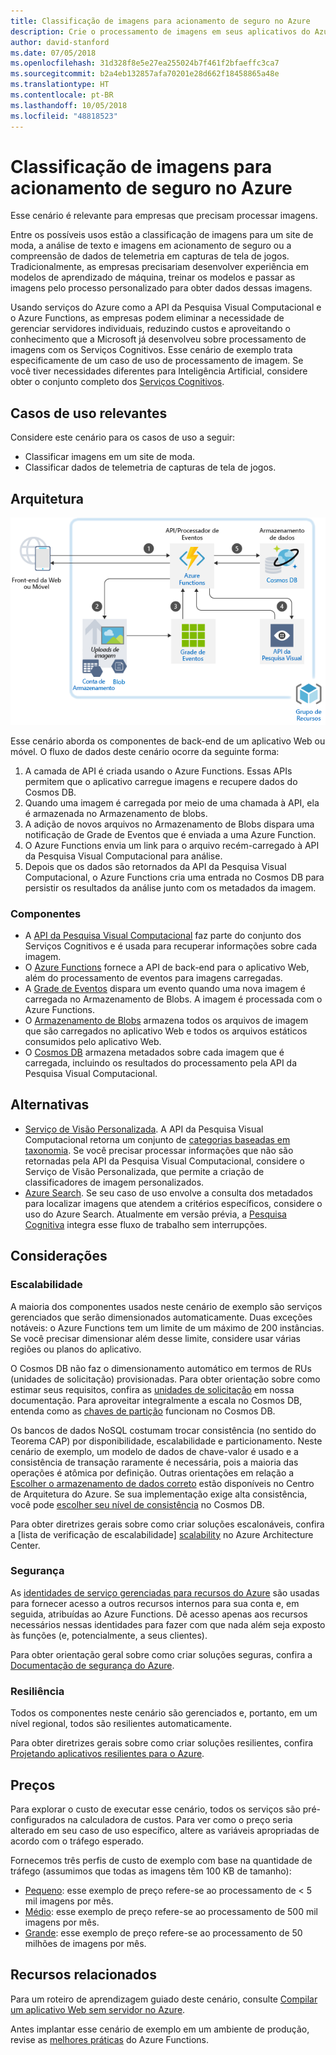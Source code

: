 ```yaml
---
title: Classificação de imagens para acionamento de seguro no Azure
description: Crie o processamento de imagens em seus aplicativos do Azure.
author: david-stanford
ms.date: 07/05/2018
ms.openlocfilehash: 31d328f8e5e27ea255024b7f461f2bfaeffc3ca7
ms.sourcegitcommit: b2a4eb132857afa70201e28d662f18458865a48e
ms.translationtype: HT
ms.contentlocale: pt-BR
ms.lasthandoff: 10/05/2018
ms.locfileid: "48818523"
---
```

# <a name="image-classification-for-insurance-claims-on-azure"></a>Classificação de imagens para acionamento de seguro no Azure

Esse cenário é relevante para empresas que precisam processar imagens.

Entre os possíveis usos estão a classificação de imagens para um site de moda, a análise de texto e imagens em acionamento de seguro ou a compreensão de dados de telemetria em capturas de tela de jogos. Tradicionalmente, as empresas precisariam desenvolver experiência em modelos de aprendizado de máquina, treinar os modelos e passar as imagens pelo processo personalizado para obter dados dessas imagens.

Usando serviços do Azure como a API da Pesquisa Visual Computacional e o Azure Functions, as empresas podem eliminar a necessidade de gerenciar servidores individuais, reduzindo custos e aproveitando o conhecimento que a Microsoft já desenvolveu sobre processamento de imagens com os Serviços Cognitivos. Esse cenário de exemplo trata especificamente de um caso de uso de processamento de imagem. Se você tiver necessidades diferentes para Inteligência Artificial, considere obter o conjunto completo dos [Serviços Cognitivos](/azure/#pivot=products&panel=ai).

## <a name="relevant-use-cases"></a>Casos de uso relevantes

Considere este cenário para os casos de uso a seguir:

* Classificar imagens em um site de moda.
* Classificar dados de telemetria de capturas de tela de jogos.

## <a name="architecture"></a>Arquitetura

![Arquitetura para a classificação de imagens][architecture]

Esse cenário aborda os componentes de back-end de um aplicativo Web ou móvel. O fluxo de dados deste cenário ocorre da seguinte forma:

1. A camada de API é criada usando o Azure Functions. Essas APIs permitem que o aplicativo carregue imagens e recupere dados do Cosmos DB.
2. Quando uma imagem é carregada por meio de uma chamada à API, ela é armazenada no Armazenamento de blobs.
3. A adição de novos arquivos no Armazenamento de Blobs dispara uma notificação de Grade de Eventos que é enviada a uma Azure Function.
4. O Azure Functions envia um link para o arquivo recém-carregado à API da Pesquisa Visual Computacional para análise.
5. Depois que os dados são retornados da API da Pesquisa Visual Computacional, o Azure Functions cria uma entrada no Cosmos DB para persistir os resultados da análise junto com os metadados da imagem.

### <a name="components"></a>Componentes

* A [API da Pesquisa Visual Computacional](/azure/cognitive-services/computer-vision/home) faz parte do conjunto dos Serviços Cognitivos e é usada para recuperar informações sobre cada imagem.
* O [Azure Functions](/azure/azure-functions/functions-overview) fornece a API de back-end para o aplicativo Web, além do processamento de eventos para imagens carregadas.
* A [Grade de Eventos](/azure/event-grid/overview) dispara um evento quando uma nova imagem é carregada no Armazenamento de Blobs. A imagem é processada com o Azure Functions.
* O [Armazenamento de Blobs](/azure/storage/blobs/storage-blobs-introduction) armazena todos os arquivos de imagem que são carregados no aplicativo Web e todos os arquivos estáticos consumidos pelo aplicativo Web.
* O [Cosmos DB](/azure/cosmos-db/introduction) armazena metadados sobre cada imagem que é carregada, incluindo os resultados do processamento pela API da Pesquisa Visual Computacional.

## <a name="alternatives"></a>Alternativas

* [Serviço de Visão Personalizada](/azure/cognitive-services/custom-vision-service/home). A API da Pesquisa Visual Computacional retorna um conjunto de [categorias baseadas em taxonomia][cv-categories]. Se você precisar processar informações que não são retornadas pela API da Pesquisa Visual Computacional, considere o Serviço de Visão Personalizada, que permite a criação de classificadores de imagem personalizados.
* [Azure Search](/azure/search/search-what-is-azure-search). Se seu caso de uso envolve a consulta dos metadados para localizar imagens que atendem a critérios específicos, considere o uso do Azure Search. Atualmente em versão prévia, a [Pesquisa Cognitiva](/azure/search/cognitive-search-concept-intro) integra esse fluxo de trabalho sem interrupções.

## <a name="considerations"></a>Considerações

### <a name="scalability"></a>Escalabilidade

A maioria dos componentes usados neste cenário de exemplo são serviços gerenciados que serão dimensionados automaticamente. Duas exceções notáveis: o Azure Functions tem um limite de um máximo de 200 instâncias. Se você precisar dimensionar além desse limite, considere usar várias regiões ou planos do aplicativo.

O Cosmos DB não faz o dimensionamento automático em termos de RUs (unidades de solicitação) provisionadas. Para obter orientação sobre como estimar seus requisitos, confira as [unidades de solicitação](/azure/cosmos-db/request-units) em nossa documentação. Para aproveitar integralmente a escala no Cosmos DB, entenda como as [chaves de partição](/azure/cosmos-db/partition-data) funcionam no Cosmos DB.

Os bancos de dados NoSQL costumam trocar consistência (no sentido do Teorema CAP) por disponibilidade, escalabilidade e particionamento. Neste cenário de exemplo, um modelo de dados de chave-valor é usado e a consistência de transação raramente é necessária, pois a maioria das operações é atômica por definição. Outras orientações em relação a [Escolher o armazenamento de dados correto](../../guide/technology-choices/data-store-overview.md) estão disponíveis no Centro de Arquitetura do Azure.  Se sua implementação exige alta consistência, você pode [escolher seu nível de consistência](/azure/cosmos-db/consistency-levels) no Cosmos DB.

Para obter diretrizes gerais sobre como criar soluções escalonáveis, confira a [lista de verificação de escalabilidade] [ scalability] no Azure Architecture Center.

### <a name="security"></a>Segurança

As [identidades de serviço gerenciadas para recursos do Azure][msi] são usadas para fornecer acesso a outros recursos internos para sua conta e, em seguida, atribuídas ao Azure Functions. Dê acesso apenas aos recursos necessários nessas identidades para fazer com que nada além seja exposto às funções (e, potencialmente, a seus clientes).

Para obter orientação geral sobre como criar soluções seguras, confira a [Documentação de segurança do Azure][security].

### <a name="resiliency"></a>Resiliência

Todos os componentes neste cenário são gerenciados e, portanto, em um nível regional, todos são resilientes automaticamente.

Para obter diretrizes gerais sobre como criar soluções resilientes, confira [Projetando aplicativos resilientes para o Azure][resiliency].

## <a name="pricing"></a>Preços

Para explorar o custo de executar esse cenário, todos os serviços são pré-configurados na calculadora de custos. Para ver como o preço seria alterado em seu caso de uso específico, altere as variáveis apropriadas de acordo com o tráfego esperado.

Fornecemos três perfis de custo de exemplo com base na quantidade de tráfego (assumimos que todas as imagens têm 100 KB de tamanho):

* [Pequeno][small-pricing]: esse exemplo de preço refere-se ao processamento de &lt; 5 mil imagens por mês.
* [Médio][medium-pricing]: esse exemplo de preço refere-se ao processamento de 500 mil imagens por mês.
* [Grande][large-pricing]: esse exemplo de preço refere-se ao processamento de 50 milhões de imagens por mês.

## <a name="related-resources"></a>Recursos relacionados

Para um roteiro de aprendizagem guiado deste cenário, consulte [Compilar um aplicativo Web sem servidor no Azure][serverless].

Antes implantar esse cenário de exemplo em um ambiente de produção, revise as [melhores práticas][functions-best-practices] do Azure Functions.

<!-- links -->
[architecture]: ./media/architecture-intelligent-apps-image-processing.png
[small-pricing]: https://azure.com/e/f9b59d238b43423683db73f4a31dc380
[medium-pricing]: https://azure.com/e/7c7fc474db344b87aae93bc29ae27108
[large-pricing]: https://azure.com/e/cbadbca30f8640d6a061f8457a74ba7d
[cognitive-search]: /azure/search/cognitive-search-concept-intro
[serverless]: /azure/functions/tutorial-static-website-serverless-api-with-database
[cv-categories]: /azure/cognitive-services/computer-vision/home#the-86-category-concept
[resiliency]: /azure/architecture/resiliency/
[security]: /azure/security/
[scalability]: /azure/architecture/checklist/scalability
[functions-best-practices]: /azure/azure-functions/functions-best-practices
[msi]: /azure/app-service/app-service-managed-service-identity
